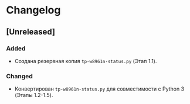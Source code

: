 # Changelog

## [Unreleased]

### Added
- Создана резервная копия `tp-w8961n-status.py` (Этап 1.1).

### Changed
- Конвертирован `tp-w8961n-status.py` для совместимости с Python 3 (Этапы 1.2-1.5).
